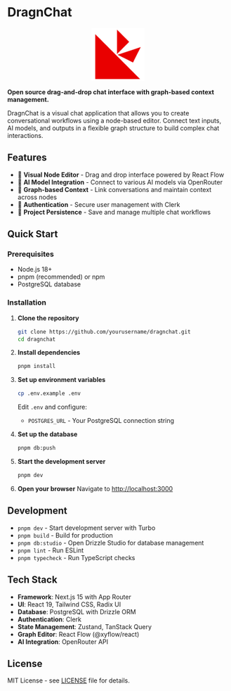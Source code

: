 # DragnChat

<div align="center">
  <img src="public/dragnchat.svg" alt="DragnChat Logo" width="120" height="120">
</div>

**Open source drag-and-drop chat interface with graph-based context management.**

DragnChat is a visual chat application that allows you to create conversational workflows using a node-based editor. Connect text inputs, AI models, and outputs in a flexible graph structure to build complex chat interactions.

## Features

- 🎯 **Visual Node Editor** - Drag and drop interface powered by React Flow
- 🤖 **AI Model Integration** - Connect to various AI models via OpenRouter
- 🔗 **Graph-based Context** - Link conversations and maintain context across nodes
- 🔐 **Authentication** - Secure user management with Clerk
- 💾 **Project Persistence** - Save and manage multiple chat workflows

## Quick Start

### Prerequisites

- Node.js 18+ 
- pnpm (recommended) or npm
- PostgreSQL database

### Installation

1. **Clone the repository**
   ```bash
   git clone https://github.com/yourusername/dragnchat.git
   cd dragnchat
   ```

2. **Install dependencies**
   ```bash
   pnpm install
   ```

3. **Set up environment variables**
   ```bash
   cp .env.example .env
   ```
   Edit `.env` and configure:
   - `POSTGRES_URL` - Your PostgreSQL connection string

4. **Set up the database**
   ```bash
   pnpm db:push
   ```

5. **Start the development server**
   ```bash
   pnpm dev
   ```

6. **Open your browser**
   Navigate to [http://localhost:3000](http://localhost:3000)

## Development

- `pnpm dev` - Start development server with Turbo
- `pnpm build` - Build for production
- `pnpm db:studio` - Open Drizzle Studio for database management
- `pnpm lint` - Run ESLint
- `pnpm typecheck` - Run TypeScript checks

## Tech Stack

- **Framework**: Next.js 15 with App Router
- **UI**: React 19, Tailwind CSS, Radix UI
- **Database**: PostgreSQL with Drizzle ORM
- **Authentication**: Clerk
- **State Management**: Zustand, TanStack Query
- **Graph Editor**: React Flow (@xyflow/react)
- **AI Integration**: OpenRouter API

## License

MIT License - see [LICENSE](LICENSE) file for details.
